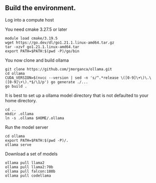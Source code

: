 ## Build the environment.

Log into a compute host

You need cmake 3.27.5 or later

    module load cmake/3.19.5  
    wget https://go.dev/dl/go1.21.1.linux-amd64.tar.gz
    tar -xzvf go1.21.1.linux-amd64.tar 
    export PATH=$PATH:$(pwd -P)/go/bin

You now clone and build ollama

    git clone https://github.com/jmorganca/ollama.git
    cd ollama
    CUDA_VERSION=$(nvcc --version | sed -n 's/^.*release \([0-9]\+\)\.\([0-9]\+\).*$/\1/p') go generate ./...
    go build .

It is best to set up a ollama model directory that is not defaulted to your home directory.

    cd ..
    mkdir .ollama
    ln -s .ollama $HOME/.ollama


Run the model server

    cd ollama
    export PATH=$PATH:$(pwd -P)/.
    ollama serve
    
Download a set of models

    ollama pull llama2
    ollama pull llama2:70b
    ollama pull falcon:180b
    ollama pull codellama
